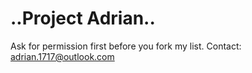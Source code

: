 # ..Project Adrian..

Ask for permission first before you fork my list.
Contact: adrian.1717@outlook.com
